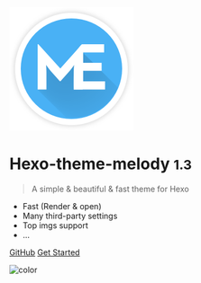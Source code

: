 ![logo](imgs/logo.png)

# Hexo-theme-melody <small>1.3</small>

> A simple & beautiful & fast theme for Hexo

- Fast (Render & open)
- Many third-party settings
- Top imgs support
- ...

[GitHub](https://github.com/Molunerfinn/hexo-theme-melody)
[Get Started](#hexo-theme-melody)

![color](#A4D8FA)
